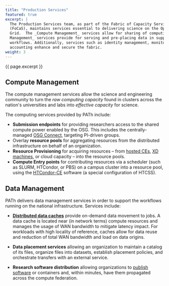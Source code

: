 ```yaml
---
title: "Production Services"
featured: true
excerpt: |
  The Production Services team, as part of the Fabric of Capacity Services
  (FoCaS), maintains services essential to delivering science on the Open Science
  Grid.  The _Compute Management_ services allow for sharing of computing resources, provisioning pools of computing resources, job execution management. _Data
  Management_ services provide for serving and pre-placing data in support of
  workflows. Additionally, services such as identity management, monitoring, and
  accounting enhance and secure the fabric.
weight: 3
---
```


{{ page.excerpt }}

## Compute Management

The compute management services allow the science and engineering community to
turn the _raw computing capacity_ found in clusters across the nation's
universities and labs into _effective capacity_ for science.

The computing services provided by PATh include:

* **Submission endpoints** for providing researchers access to the shared
  compute power enabled by the OSG.  This includes the centrally-managed
  [OSG Connect](https://www.osgconnect.net/), targeting PI-driven groups.
* Overlay **resource pools** for aggregating resources from the distributed
  infrastructure on behalf of an organization.  
* **Resource Provisioning** for acquiring resources – from
  [hosted CEs](https://opensciencegrid.org/docs/compute-element/hosted-ce/),
  [XD machines](https://www.xsede.org/), or cloud capacity – into the resource
  pools.
* **Compute Entry points** for contributing resources via a scheduler (such as
  SLURM, HTCondor, or PBS) on a campus cluster into a resource pool, using the
  [HTCondor-CE](http://htcondor-ce.org/) software (a special configuration of
  HTCSS).

## Data Management

PATh delivers data management services in order to support the workflows running
on the national infrastructure.  Services include:

* [**Distributed data caches**](https://opensciencegrid.org/docs/data/stashcache/overview/) provide on-demand data movement to jobs.  A data cache is located
  near (in network terms) compute resources and manages the usage of WAN
  bandwidth to mitigate latency impact. For workloads with high locality of
  reference, caches allow for data reuse and reduction of total WAN bandwidth
  and load on data origins.

* **Data placement services** allowing an organization to maintain a catalog of
  its files, organize files into datasets, establish placement policies, and
  orchestrate transfers with an external service.

* **Research software distribution** allowing organizations to
  [publish software](https://opensciencegrid.org/docs/data/external-oasis-repos/)
  or containers and, within minutes, have them propagated across the compute
  federation.
